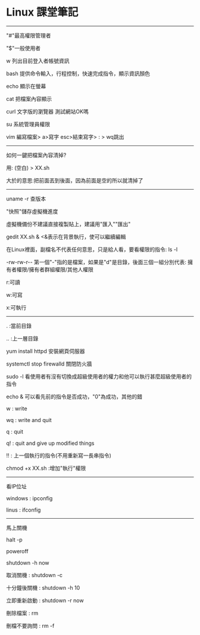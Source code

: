 # Linux 課堂筆記
-----------------------

"#"最高權限管理者

"$"一般使用者

w 列出目前登入者帳號資訊

bash 提供命令輸入，行程控制，快速完成指令，顯示資訊顏色

echo 顯示在螢幕

cat  把檔案內容顯示

curl 文字版的瀏覽器 測試網站OK嗎

su   系統管理員權限

vim 編寫檔案> a>寫字 esc>結束寫字> : > wq跳出

------------------------
如何一鍵把檔案內容清掉?

用:  (空白) > XX.sh

大於的意思:把前面丟到後面，因為前面是空的所以就清掉了

-------------------------
uname -r 查版本

"快照"儲存虛擬機進度

虛擬機備份不建議直接複製貼上，建議用"匯入""匯出"

gedit XX.sh &  <&表示在背景執行，使可以繼續編輯

在Linux裡面，副檔名不代表任何意思，只是給人看，要看權限的指令: ls -l

-rw-rw-r-- 第一個"-"指的是檔案，如果是"d"是目錄，後面三個一組分別代表: 擁有者權限/擁有者群組權限/其他人權限

r:可讀

w:可寫

x:可執行

------------------------
. :當前目錄

.. :上一層目錄

yum install httpd 安裝網頁伺服器

systemctl stop firewalld 關閉防火牆

sudo -l 看使用者有沒有切換成超級使用者的權力和他可以執行甚麼超級使用者的指令

echo & 可以看先前的指令是否成功，"0"為成功，其他的錯

w : write

wq : write and quit

q : quit

q! : quit and give up modified things

!! : 上一個執行的指令(不用重新寫一長串指令)

chmod +x XX.sh :增加"執行"權限

-------------------------

看IP位址

windows : ipconfig

linus : ifconfig

-------------------------
馬上關機

halt -p

poweroff

shutdown -h now

取消關機 : shutdown -c

十分鐘後關機 : shutdown -h 10

立即重新啟動 : shutdown -r now

刪除檔案 : rm

刪檔不要詢問 : rm -f

